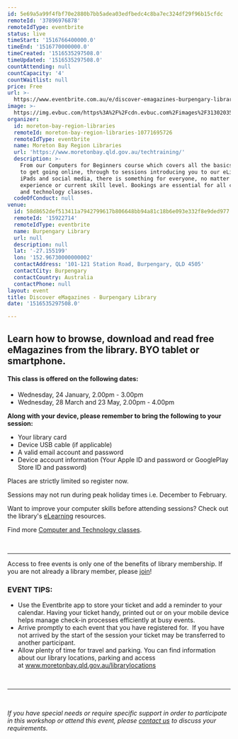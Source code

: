 ```yaml
---
id: 5e69a5a99f4fbf70e2880b7bb5adea03edfbedc4c8ba7ec324df29f96b15cfdc
remoteId: '37896976878'
remoteIdType: eventbrite
status: live
timeStart: '1516766400000.0'
timeEnd: '1516770000000.0'
timeCreated: '1516535297508.0'
timeUpdated: '1516535297508.0'
countAttending: null
countCapacity: '4'
countWaitlist: null
price: Free
url: >-
  https://www.eventbrite.com.au/e/discover-emagazines-burpengary-library-tickets-37896976878?aff=ebapi
image: >-
  https://img.evbuc.com/https%3A%2F%2Fcdn.evbuc.com%2Fimages%2F31302035%2F175653860817%2F1%2Foriginal.jpg?s=daff5f33d8fba85615866b47380cbe54
organizer:
  id: moreton-bay-region-libraries
  remoteId: moreton-bay-region-libraries-10771695726
  remoteIdType: eventbrite
  name: Moreton Bay Region Libraries
  url: 'https://www.moretonbay.qld.gov.au/techtraining/'
  description: >-
    From our Computers for Beginners course which covers all the basics you need
    to get going online, through to sessions introducing you to our eLibrary,
    iPads and social media, there is something for everyone, no matter your past
    experience or current skill level. Bookings are essential for all computer
    and technology classes.
  codeOfConduct: null
venue:
  id: 58d8652def513411a7942799617b806648bb94a81c18b6e093e332f8e9ded977
  remoteId: '15922714'
  remoteIdType: eventbrite
  name: Burpengary Library
  url: null
  description: null
  lat: '-27.155199'
  lon: '152.96730000000002'
  contactAddress: '101-121 Station Road, Burpengary, QLD 4505'
  contactCity: Burpengary
  contactCountry: Australia
  contactPhone: null
layout: event
title: Discover eMagazines - Burpengary Library
date: '1516535297508.0'

---
```

<H2>Learn how to browse, download and read free eMagazines from the library. BYO tablet or smartphone.</H2>
<H4><STRONG></STRONG>This class is offered on the following dates:</H4>
<UL>
<LI>Wednesday, 24 January, 2.00pm - 3.00pm</LI>
<LI>Wednesday, 28 March and 23 May, 2.00pm - 4.00pm</LI>
</UL>
<P><STRONG>Along with your device, please remember to bring the following to your session:</STRONG></P>
<UL>
<LI>Your library card</LI>
<LI>Device USB cable (if applicable)</LI>
<LI>A valid email account and password</LI>
<LI>Device account information (Your Apple ID and password or GooglePlay Store ID and password)</LI>
</UL>
<P CLASS="MsoNormal"><SPAN>Places are strictly limited so register now.</SPAN></P>
<P CLASS="MsoNormal"><SPAN>Sessions may not run during peak holiday times i.e. December to February.</SPAN></P>
<P CLASS="MsoNormal"><SPAN>Want to improve your computer skills before attending sessions? Check out the library's </SPAN><A HREF="https://www.moretonbay.qld.gov.au/libraries/eresources/learn/" TARGET="_blank" TITLE="Learn Online" REL="noreferrer noopener nofollow noopener noreferrer nofollow"><SPAN>eLearning</SPAN></A><SPAN> resources. </SPAN></P>
<P CLASS="MsoNormal"><SPAN>Find more </SPAN><A HREF="https://www.moretonbay.qld.gov.au/techtraining/" TARGET="_blank" REL="noreferrer noopener nofollow noopener noreferrer nofollow"><SPAN>Computer and Technology classes</SPAN></A><SPAN>.</SPAN><SPAN></SPAN></P>
<P><BR></P>
<HR>
<P><SPAN>Access to free events is only one of the benefits of library membership. If you are not already a library member, please </SPAN><A HREF="https://www.moretonbay.qld.gov.au/libraries/join" TARGET="_blank" REL="noreferrer noopener nofollow noopener noreferrer nofollow"><SPAN>join</SPAN></A><SPAN>!</SPAN></P>
<H3 CLASS="MsoNormal"><STRONG>EVENT TIPS</STRONG>:</H3>
<UL>
<LI>Use the Eventbrite app to store your ticket and add a reminder to your calendar. Having your ticket handy, printed out or on your mobile device helps manage check-in processes efficiently at busy events.</LI>
<LI>Arrive promptly to each event that you have registered for.  If you have not arrived by the start of the session your ticket may be transferred to another participant.</LI>
<LI>Allow plenty of time for travel and parking. You can find information about our library locations, parking and access at <A HREF="http://www.moretonbay.qld.gov.au/librarylocations" TARGET="_blank" REL="noreferrer noopener nofollow noopener noreferrer nofollow">www.moretonbay.qld.gov.au/librarylocations</A></LI>
</UL>
<P><BR></P>
<HR>
<P><BR></P>
<P><I>If you have special needs or require specific support in order to participate in this workshop or attend this event, please <A HREF="https://www.moretonbay.qld.gov.au/libraries/contact/" TARGET="_blank" REL="noreferrer noopener nofollow noopener noreferrer nofollow">contact us</A> to discuss your requirements.</I></P>
